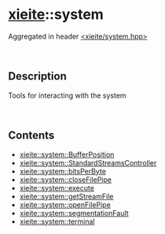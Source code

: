 # [xieite](./xieite.md)\:\:system
Aggregated in header [<xieite/system.hpp>](../include/xieite/system.hpp)

&nbsp;

## Description
Tools for interacting with the system

&nbsp;

## Contents
- [xieite::system::BufferPosition](./system/BufferPosition.md)
- [xieite::system::StandardStreamsController](./system/StandardStreamsController.md)
- [xieite::system::bitsPerByte](./system/bitsPerByte.md)
- [xieite::system::closeFilePipe](./system/closeFilePipe.md)
- [xieite::system::execute](./system/execute.md)
- [xieite::system::getStreamFile](./system/getStreamFile.md)
- [xieite::system::openFilePipe](./system/openFilePipe.md)
- [xieite::system::segmentationFault](./system/segmentationFault.md)
- [xieite::system::terminal](./system/terminal.md)
